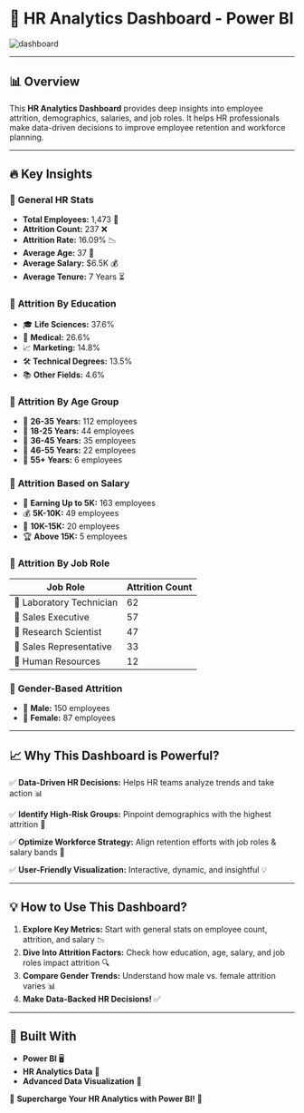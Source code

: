 # 🚀 HR Analytics Dashboard - Power BI

![dashboard](https://github.com/user-attachments/assets/6f6a067e-4e75-4b2e-ad19-24a560f76410)

---
## 📊 Overview
This **HR Analytics Dashboard** provides deep insights into employee attrition, demographics, salaries, and job roles. It helps HR professionals make data-driven decisions to improve employee retention and workforce planning.

---

## 🔥 Key Insights

### 📌 **General HR Stats**
- **Total Employees:** 1,473 👥
- **Attrition Count:** 237 ❌
- **Attrition Rate:** 16.09% 📉
- **Average Age:** 37 📆
- **Average Salary:** $6.5K 💰
- **Average Tenure:** 7 Years ⏳

### 📌 **Attrition By Education**
- 🎓 **Life Sciences:** 37.6%
- 🏥 **Medical:** 26.6%
- 📈 **Marketing:** 14.8%
- 🛠️ **Technical Degrees:** 13.5%
- 📚 **Other Fields:** 4.6%

### 📌 **Attrition By Age Group**
- 🔹 **26-35 Years:** 112 employees
- 🔹 **18-25 Years:** 44 employees
- 🔹 **36-45 Years:** 35 employees
- 🔹 **46-55 Years:** 22 employees
- 🔹 **55+ Years:** 6 employees

### 📌 **Attrition Based on Salary**
- 🏦 **Earning Up to 5K:** 163 employees
- 💰 **5K-10K:** 49 employees
- 💎 **10K-15K:** 20 employees
- 🏆 **Above 15K:** 5 employees

### 📌 **Attrition By Job Role**
| Job Role                  | Attrition Count |
|---------------------------|----------------|
| 🏥 Laboratory Technician  | 62             |
| 💼 Sales Executive       | 57             |
| 🔬 Research Scientist    | 47             |
| 🤝 Sales Representative  | 33             |
| 🏢 Human Resources       | 12             |

### 📌 **Gender-Based Attrition**
- 👨 **Male:** 150 employees
- 👩 **Female:** 87 employees

---

## 📈 **Why This Dashboard is Powerful?**
✅ **Data-Driven HR Decisions:** Helps HR teams analyze trends and take action 📊

✅ **Identify High-Risk Groups:** Pinpoint demographics with the highest attrition 📌

✅ **Optimize Workforce Strategy:** Align retention efforts with job roles & salary bands 🎯

✅ **User-Friendly Visualization:** Interactive, dynamic, and insightful 💡

---

## 💡 **How to Use This Dashboard?**
1. **Explore Key Metrics:** Start with general stats on employee count, attrition, and salary 📉
2. **Dive Into Attrition Factors:** Check how education, age, salary, and job roles impact attrition 🔍
3. **Compare Gender Trends:** Understand how male vs. female attrition varies 📊
4. **Make Data-Backed HR Decisions!** ✅

---

## 🚀 **Built With**
- **Power BI** 🖥️
- **HR Analytics Data** 📑
- **Advanced Data Visualization** 🎨

🎯 **Supercharge Your HR Analytics with Power BI!** 🚀
